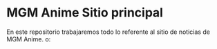 MGM Anime Sitio principal
========================

En este repositorio trabajaremos todo lo referente al sitio de noticias de MGM Anime. o:
